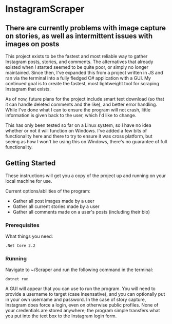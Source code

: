 # InstagramScraper

## There are currently problems with image capture on stories, as well as intermittent issues with images on posts

This project exists to be the fastest and most reliable way to gather Instagram posts, stories, and comments. The alternatives that already existed when I started seemed to be quite poor, or simply no longer maintained. Since then, I've expanded this from a project written in JS and ran via the terminal into a fully fledged C# application with a GUI. My continued goal is to create the fastest, most lightweight tool for scraping Instagram that exists. 

As of now, future plans for the project include smart text download (so that it can handle deleted comments and the like), and better error handling. While I've done what I can to ensure the program will not crash, little information is given back to the user, which I'd like to change.

This has only been tested so far on a Linux system, so I have no idea whether or not it will function on Windows. I've added a few bits of functionality here and there to try to ensure it was cross platform, but seeing as how I won't be using this on Windows, there's no guarantee of full functionality.

## Getting Started

These instructions will get you a copy of the project up and running on your local machine for use.

Current options/abilities of the program:

- Gather all post images made by a user
- Gather all current stories made by a user
- Gather all comments made on a user's posts (including their bio)

### Prerequisites

What things you need:

```
.Net Core 2.2
```

### Running

Navigate to ~/Scraper and run the following command in the terminal:

```
dotnet run
```

A GUI will appear that you can use to run the program. You will need to provide a username to target (case insensative), and you can optionally put in your own username and password. In the case of story capture, Instagram does force a login, even on otherwise public profiles. None of your credentials are stored anywhere; the program simple transfers what you put into the text box to the Instagram login form.
